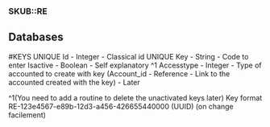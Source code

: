 ### SKUB::RE

## Databases

#KEYS
UNIQUE Id - Integer - Classical id
UNIQUE Key - String - Code to enter
Isactive - Boolean - Self explanatory ^1
Accesstype - Integer - Type of accounted to create with key
(Account_id - Reference - Link to the accounted created with the key) - Later

^1(You need to add a routine to delete the unactivated keys later)
Key format RE-123e4567-e89b-12d3-a456-426655440000 (UUID) (on change facilement)
